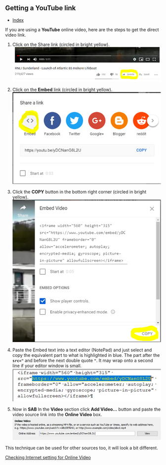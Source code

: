 ## Getting a YouTube link

- [Index](@note/Index.md)

If you are using a **YouTube** online video, here are the steps to get the direct video link.

1. Click on the Share link (circled in bright yellow).
![VideoLink1|690x161](images/VideoLink1.PNG) 

1. Click on the **Embed** link (circled in bright yellow).
![VideoLink2|570x352](images/VideoLink2.PNG) 

1.  Click the **COPY** button in the bottom right corner (circled in bright yellow). 
![VideoLink3|520x500](images/VideoLink3.PNG) 

1. Paste the Embed text into a text editor (NotePad) and just select and copy the equivalent part  to what is highlighted in blue. The part after the **`src="`** and before the next double quote **`"`**. It may wrap onto a second line if your editor window is small.
![VideoLink4|511x114](images/VideoLink4.PNG) 

1. Now in **SAB** In the **Video** section click **Add Video...** button and paste the video source link into the **Online Video** box.
![VideoLink5|644x99](images/VideoLink5.PNG) 

This technique can be used for other sources too, it will look a bit different.

[Checking Internet setting for Online Video](CheckInternetPermissions.md)
